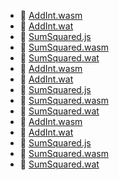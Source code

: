 * 📄 [AddInt.wasm](AddInt.wasm)
* 📄 [AddInt.wat](AddInt.wat)
* 📄 [SumSquared.js](SumSquared.js)
* 📄 [SumSquared.wasm](SumSquared.wasm)
* 📄 [SumSquared.wat](SumSquared.wat)
* 📄 [AddInt.wasm](AddInt.wasm)
* 📄 [AddInt.wat](AddInt.wat)
* 📄 [SumSquared.js](SumSquared.js)
* 📄 [SumSquared.wasm](SumSquared.wasm)
* 📄 [SumSquared.wat](SumSquared.wat)
* 📄 [AddInt.wasm](AddInt.wasm)
* 📄 [AddInt.wat](AddInt.wat)
* 📄 [SumSquared.js](SumSquared.js)
* 📄 [SumSquared.wasm](SumSquared.wasm)
* 📄 [SumSquared.wat](SumSquared.wat)
